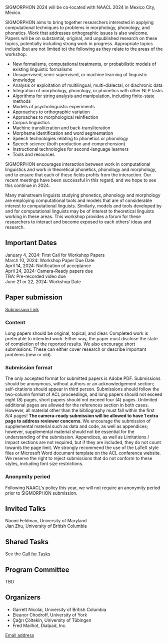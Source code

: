 SIGMORPHON 2024 will be co-located with NAACL 2024 in Mexico City, Mexico. <br>


SIGMORPHON aims to bring together researchers interested in applying computational techniques
to problems in morphology, phonology, and phonetics. Work that addresses orthographic issues is also welcome.
Papers will be on substantial, original, and unpublished research on these topics,
potentially including strong work in progress. Appropriate topics include (but are not limited to) the
following as they relate to the areas of the workshop:

- New formalisms, computational treatments, or probabilistic models of existing linguistic formalisms
- Unsupervised, semi-supervised, or machine learning of linguistic knowledge
- Analysis or exploitation of multilingual, multi-dialectal, or diachronic data
- Integration of morphology, phonology, or phonetics with other NLP tasks
- Algorithms for string analysis and manipulation, including finite-state methods
- Models of psycholinguistic experiments
- Approaches to orthographic variation
- Approaches to morphological reinflection
- Corpus linguistics
- Machine transliteration and back-transliteration
- Morpheme identification and word segmentation
- Speech technologies relating to phonetics or phonology
- Speech science (both production and comprehension)
- Instructional technologies for second-language learners
- Tools and resources

SIGMORPHON encourages interaction between work in computational linguistics
and work in theoretical phonetics, phonology and morphology, and to ensure that
each of these fields profits from the interaction. Our recent meetings have been
successful in this regard, and we hope to see this continue in 2024.

Many mainstream linguists studying phonetics, phonology and morphology
are employing computational tools and models that are of
considerable interest to computational linguists. Similarly, models and tools developed by
and for computational linguists may be of interest to theoretical linguists working in these areas.
This workshop provides a forum for these researchers to interact
and become exposed to each others’ ideas and research.





## Important Dates 

January 4, 2024: First Call for Workshop Papers <br>
March 10, 2024: Workshop Paper Due Date <br>
April 14, 2024: Notification of acceptance <br>
April 24, 2024: Camera-Ready papers due <br>
TBA: Pre-recorded video due <br>
June 21 or 22, 2024: Workshop Date <br>

## Paper submission

[Submission Link](https://softconf.com/naacl2024/SIGMORPHON2024/user/)

### Content

Long papers should be original, topical, and clear. Completed work is preferable to intended work.
Either way, the paper must disclose the state of completion of the reported results.
We also encourage short submissions. These can either cover research or describe
important problems (new or old).

### Submission format

The only accepted format for submitted papers is Adobe PDF. Submissions should be anonymous,
without authors or an acknowledgement section; self-citations should appear in third person.
Submissions should follow the two-column format of ACL proceedings,
and long papers should not exceed eight (8) pages, short papers should not exceed four (4) pages.
Unlimited additional pages are allowed for the references section in both cases.
However, all material other than the bibliography must fall within the first 8/4 pages!
<strong> The camera-ready submission will be allowed to have 1 extra page to address reviewer concerns. </strong>
We encourage the submission of supplemental material such as data and code,
as well as appendices; however, supplemental material should not be essential
for the understanding of the submission.  Appendices, as well as Limitations / Impact sections are not required,
but if they are included, they do not count towards the page limit.
We strongly recommend the use of the LaTeX style files or Microsoft Word document
template on the ACL conference website. We reserve the right to reject submissions
that do not conform to these styles, including font size restrictions.

### Anonymity period

Following NAACL's policy this year, we will not require an anonymity period prior to SIGMORPHON submission.




## Invited Talks

Naomi Feldman, University of Maryland <br>
Jian Zhu, University of British Columbia <br>

## Shared Tasks

See the [Call for Tasks](call_for_tasks.md)

## Program Committee

TBD

## Organizers

- Garrett Nicolai, University of British Columbia <br>
- Eleanor Chodroff, University of York <br>
- Çağrı Çöltekin, University of Tübingen <br>
- Fred Mailhot, Dialpad, Inc.

[Email address](mailto:sigmorphon@gmail.com)

